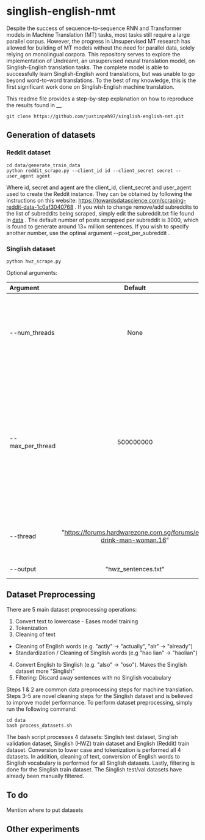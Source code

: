 # singlish-english-nmt
 
 Despite the success of sequence-to-sequence RNN and Transformer models in Machine Translation (MT) tasks, most tasks still require a large parallel corpus. However, the progress in Unsupervised MT research has allowed for building of MT models without the need for parallel data, solely relying on monolingual corpora. This repository serves to explore the implementation of Undreamt, an unsupervised neural translation model, on Singlish-English translation tasks. The complete model is able to successfully learn Singlish-English word translations, but was unable to go beyond word-to-word translations. To the best of my knowledge, this is the first significant work done on Singlish-English machine translation.
 
 This readme file provides a step-by-step explanation on how to reproduce the results found in __. 

```
git clone https://github.com/justinpeh97/singlish-english-nmt.git
```

 ## Generation of datasets
 
 ### Reddit dataset
 
```
cd data/generate_train_data
python reddit_scrape.py --client_id id --client_secret secret --user_agent agent
```

Where id, secret and agent are the client_id, client_secret and user_agent used to create the Reddit instance. They can be obtained by following the instructions on this website: https://towardsdatascience.com/scraping-reddit-data-1c0af3040768 . If you wish to change remove/add subreddits to the list of subreddits being scraped, simply edit the subreddit.txt file found in [data](https://github.com/justinpeh97/singlish-english-nmt/tree/main/data) . The default number of posts scrapped per subreddit is 3000, which is found to generate around 13+ million sentences. If you wish to specify another number, use the optinal argument --post_per_subreddit .

### Singlish dataset

```
python hwz_scrape.py 
```

Optional arguments: 

| Argument                  | Default       | Description   |	
| :------------------------ |:-------------:| :-------------|
| --num_threads	            |	None   | Number of threads to scrape. If not specified (default = None), then all the threads will be scraped.
| --max_per_thread          | 500000000  | Maximum number of comments to scrape from each thread. Default number is an arbitrarily large number which means that all comments will be sraped. 
| --thread 	                |	"https://forums.hardwarezone.com.sg/forums/eat-drink-man-woman.16" 	| Thread to scrape from. Default is EDMW thread.
| --output 		               | "hwz_sentences.txt"	 | Name of output file. 



## Dataset Preprocessing

There are 5 main dataset preprocessing operations:
1. Convert text to lowercase - Eases model training
2. Tokenization
3. Cleaning of text 
- Cleaning of English words (e.g. "actly" -> "actually", "alr" -> "already")
- Standardization / Cleaning of Singlish words (e.g "hao lian" -> "haolian")
4. Convert English to Singlish (e.g. "also" -> "oso"). Makes the Singlish dataset more "Singlish"
5. Filtering: Discard away sentences with no Singlish vocabulary

Steps 1 & 2 are common data preprocessing steps for machine translation. Steps 3-5 are novel cleaning steps for the Singlish dataset and is believed to improve model performance. To perform dataset preprocessing, simply run the following command:

```
cd data
bash process_datasets.sh
```

The bash script processes 4 datasets: Singlish test dataset, Singlish validation dataset, Singlish (HWZ) train dataset and English (Reddit) train dataset. Conversion to lower case and tokenization is performed all 4 datasets. In addition, cleaning of text, conversion of English words to Singlish vocabulary is performed for all Singlish datasets. Lastly, filtering is done for the Singlish train dataset. The Singlish test/val datasets have already been manually filtered.


## To do

Mention where to put datasets



## Other experiments
